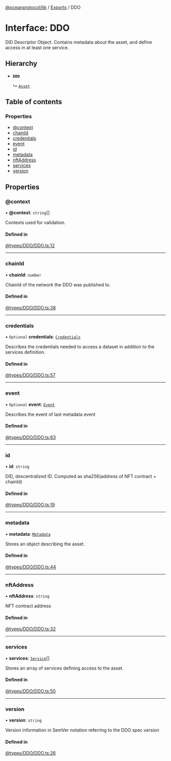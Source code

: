 [@oceanprotocol/lib](../README.md) / [Exports](../modules.md) / DDO

# Interface: DDO

DID Descriptor Object.
Contains metadata about the asset, and define access in at least one service.

## Hierarchy

- **`DDO`**

  ↳ [`Asset`](Asset.md)

## Table of contents

### Properties

- [@context](DDO.md#@context)
- [chainId](DDO.md#chainid)
- [credentials](DDO.md#credentials)
- [event](DDO.md#event)
- [id](DDO.md#id)
- [metadata](DDO.md#metadata)
- [nftAddress](DDO.md#nftaddress)
- [services](DDO.md#services)
- [version](DDO.md#version)

## Properties

### @context

• **@context**: `string`[]

Contexts used for validation.

#### Defined in

[@types/DDO/DDO.ts:12](https://github.com/oceanprotocol/ocean.js/blob/fbcd13ac/src/@types/DDO/DDO.ts#L12)

___

### chainId

• **chainId**: `number`

ChainId of the network the DDO was published to.

#### Defined in

[@types/DDO/DDO.ts:38](https://github.com/oceanprotocol/ocean.js/blob/fbcd13ac/src/@types/DDO/DDO.ts#L38)

___

### credentials

• `Optional` **credentials**: [`Credentials`](Credentials.md)

Describes the credentials needed to access a dataset
in addition to the services definition.

#### Defined in

[@types/DDO/DDO.ts:57](https://github.com/oceanprotocol/ocean.js/blob/fbcd13ac/src/@types/DDO/DDO.ts#L57)

___

### event

• `Optional` **event**: [`Event`](Event.md)

Describes the event of last metadata event

#### Defined in

[@types/DDO/DDO.ts:63](https://github.com/oceanprotocol/ocean.js/blob/fbcd13ac/src/@types/DDO/DDO.ts#L63)

___

### id

• **id**: `string`

DID, descentralized ID.
Computed as sha256(address of NFT contract + chainId)

#### Defined in

[@types/DDO/DDO.ts:19](https://github.com/oceanprotocol/ocean.js/blob/fbcd13ac/src/@types/DDO/DDO.ts#L19)

___

### metadata

• **metadata**: [`Metadata`](Metadata.md)

Stores an object describing the asset.

#### Defined in

[@types/DDO/DDO.ts:44](https://github.com/oceanprotocol/ocean.js/blob/fbcd13ac/src/@types/DDO/DDO.ts#L44)

___

### nftAddress

• **nftAddress**: `string`

NFT contract address

#### Defined in

[@types/DDO/DDO.ts:32](https://github.com/oceanprotocol/ocean.js/blob/fbcd13ac/src/@types/DDO/DDO.ts#L32)

___

### services

• **services**: [`Service`](Service.md)[]

Stores an array of services defining access to the asset.

#### Defined in

[@types/DDO/DDO.ts:50](https://github.com/oceanprotocol/ocean.js/blob/fbcd13ac/src/@types/DDO/DDO.ts#L50)

___

### version

• **version**: `string`

Version information in SemVer notation
referring to the DDO spec version

#### Defined in

[@types/DDO/DDO.ts:26](https://github.com/oceanprotocol/ocean.js/blob/fbcd13ac/src/@types/DDO/DDO.ts#L26)
